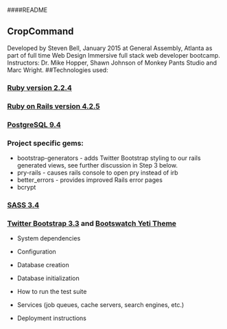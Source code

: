 ####README
## CropCommand
Developed by Steven Bell, January 2015 at General Assembly, Atlanta as part of
full time Web Design Immersive full stack web developer bootcamp.
Instructors: Dr. Mike Hopper, Shawn Johnson of Monkey Pants Studio and Marc Wright.
##Technologies used:
### [Ruby version 2.2.4]("https://www.ruby-lang.org)
### [Ruby on Rails version 4.2.5](http://rubyonrails.org)
### [PostgreSQL 9.4](http://www.postgresql.org)
### Project specific gems:
- bootstrap-generators - adds Twitter Bootstrap styling to our rails generated
views, see further discussion in Step 3 below.
- pry-rails - causes rails console to open pry instead of irb
- better_errors - provides improved Rails error pages
- bcrypt
### [SASS 3.4](http://sass-lang.com)
### [Twitter Bootstrap 3.3](http://getbootstrap.com) and [Bootswatch Yeti Theme](http://bootswatch.com/yeti)


* System dependencies

* Configuration

* Database creation

* Database initialization

* How to run the test suite

* Services (job queues, cache servers, search engines, etc.)

* Deployment instructions


